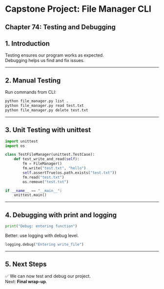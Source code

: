 # Capstone Project: File Manager CLI
## Chapter 74: Testing and Debugging

## 1. Introduction
Testing ensures our program works as expected.  
Debugging helps us find and fix issues.

---

## 2. Manual Testing
Run commands from CLI:
```bash
python file_manager.py list .
python file_manager.py read test.txt
python file_manager.py delete test.txt
```

---

## 3. Unit Testing with unittest
```python
import unittest
import os

class TestFileManager(unittest.TestCase):
    def test_write_and_read(self):
        fm = FileManager()
        fm.write("test.txt", "hello")
        self.assertTrue(os.path.exists("test.txt"))
        fm.read("test.txt")
        os.remove("test.txt")

if __name__ == "__main__":
    unittest.main()
```

---

## 4. Debugging with print and logging
```python
print("Debug: entering function")
```

Better: use logging with debug level.

```python
logging.debug("Entering write_file")
```

---

## 5. Next Steps
✅ We can now test and debug our project.  
Next: **Final wrap-up**.
